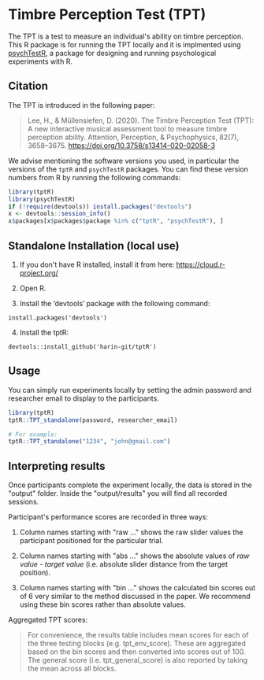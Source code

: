 # Timbre Perception Test (TPT)
The TPT is a test to measure an individual's ability on timbre perception.
This R package is for running the TPT locally and it is implmented using [psychTestR](https://github.com/pmcharrison/psychTestR), a package for 
designing and running psychological experiments with R.

## Citation

The TPT is introduced in the following paper:

> Lee, H., & Müllensiefen, D. (2020). The Timbre Perception Test (TPT): A new interactive musical assessment tool to measure timbre perception ability. Attention, Perception, & Psychophysics, 82(7), 3658–3675. https://doi.org/10.3758/s13414-020-02058-3

We advise mentioning the software versions you used,
in particular the versions of the `tptR` and `psychTestR` packages.
You can find these version numbers from R by running the following commands:

``` r
library(tptR)
library(psychTestR)
if (!require(devtools)) install.packages("devtools")
x <- devtools::session_info()
x$packages[x$packages$package %in% c("tptR", "psychTestR"), ]
```

## Standalone Installation (local use)

1. If you don't have R installed, install it from here: https://cloud.r-project.org/

2. Open R.

3. Install the ‘devtools’ package with the following command:

`install.packages('devtools')`

4. Install the tptR:

`devtools::install_github('harin-git/tptR')`

## Usage

You can simply run experiments locally by setting the admin password and researcher email to display to the participants.

``` r
library(tptR)
tptR::TPT_standalone(password, researcher_email)

# For example:
tptR::TPT_standalone("1234", "john@gmail.com")
```

## Interpreting results
Once participants complete the experiment locally, the data is stored in the "output" folder. Inside the "output/results" you will find all recorded sessions.

Participant's performance scores are recorded in three ways:

1. Column names starting with "raw ..." shows the raw slider values the participant positioned for the particular trial.

2. Column names starting with "abs ..." shows the absolute values of *raw value - target value* (i.e. absolute slider distance from the target position).

3. Column names starting with "bin ..." shows the calculated bin scores out of 6 very similar to the method discussed in the paper. We recommend using these bin scores rather than absolute values.

Aggregated TPT scores:

> For convenience, the results table includes mean scores for each of the three testing blocks (e.g. tpt_env_score). These are aggregated based on the bin scores and then converted into scores out of 100. The general score (i.e. tpt_general_score) is also reported by taking the mean across all blocks.


